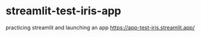 # streamlit-test-iris-app
practicing streamlit and launching an app
https://app-test-iris.streamlit.app/
